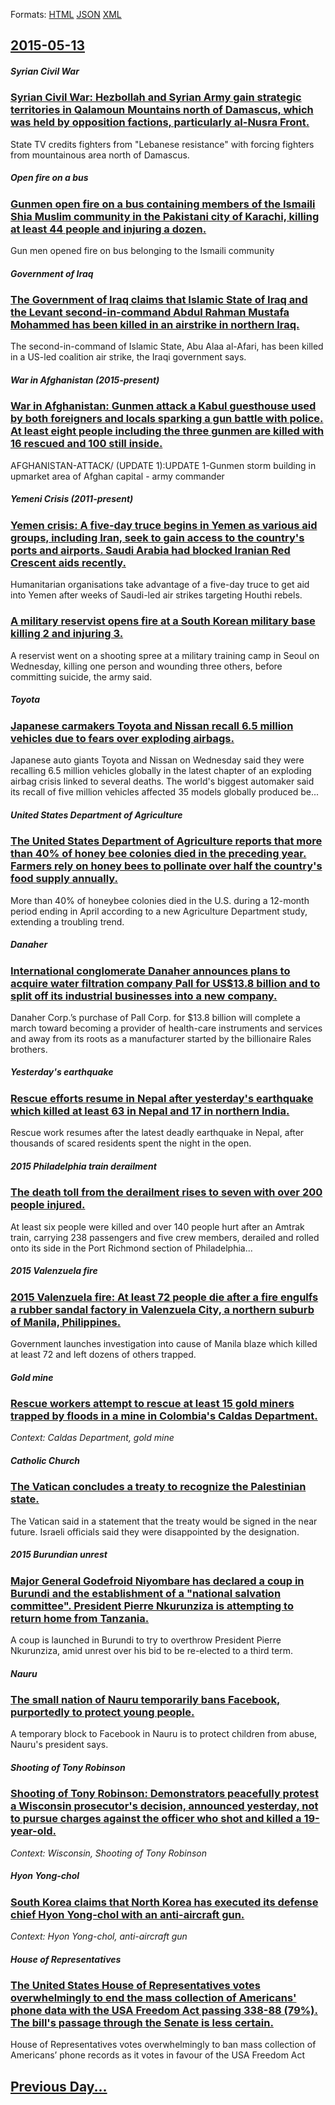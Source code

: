 
Formats: [HTML](2015/05/13/index.html)  [JSON](2015/05/13/index.json)  [XML](2015/05/13/index.xml)  

## [2015-05-13](/news/2015/05/13/index.md)

##### Syrian Civil War
### [Syrian Civil War: Hezbollah and Syrian Army gain strategic territories in Qalamoun Mountains north of Damascus, which was held by opposition factions, particularly al-Nusra Front. ](/news/2015/05/13/syrian-civil-war-hezbollah-and-syrian-army-gain-strategic-territories-in-qalamoun-mountains-north-of-damascus-which-was-held-by-opposition.md)
State TV credits fighters from &quot;Lebanese resistance&quot; with forcing fighters from mountainous area north of Damascus.

##### Open fire on a bus
### [Gunmen open fire on a bus containing members of the Ismaili Shia Muslim community in the Pakistani city of Karachi, killing at least 44 people and injuring a dozen. ](/news/2015/05/13/gunmen-open-fire-on-a-bus-containing-members-of-the-ismaili-shia-muslim-community-in-the-pakistani-city-of-karachi-killing-at-least-44-peop.md)
Gun men opened fire on bus belonging to the Ismaili community

##### Government of Iraq
### [The Government of Iraq claims that Islamic State of Iraq and the Levant second-in-command Abdul Rahman Mustafa Mohammed has been killed in an airstrike in northern Iraq. ](/news/2015/05/13/the-government-of-iraq-claims-that-islamic-state-of-iraq-and-the-levant-second-in-command-abdul-rahman-mustafa-mohammed-has-been-killed-in-a.md)
The second-in-command of Islamic State, Abu Alaa al-Afari, has been killed in a US-led coalition air strike, the Iraqi government says.

##### War in Afghanistan (2015-present)
### [War in Afghanistan: Gunmen attack a Kabul guesthouse used by both foreigners and locals sparking a gun battle with police. At least eight people including the three gunmen are killed with 16 rescued and 100 still inside. ](/news/2015/05/13/war-in-afghanistan-gunmen-attack-a-kabul-guesthouse-used-by-both-foreigners-and-locals-sparking-a-gun-battle-with-police-at-least-eight-pe.md)
AFGHANISTAN-ATTACK/ (UPDATE 1):UPDATE 1-Gunmen storm building in upmarket area of Afghan capital - army commander

##### Yemeni Crisis (2011-present)
### [Yemen crisis: A five-day truce begins in Yemen as various aid groups, including Iran, seek to gain access to the country's ports and airports. Saudi Arabia had blocked Iranian Red Crescent aids recently. ](/news/2015/05/13/yemen-crisis-a-five-day-truce-begins-in-yemen-as-various-aid-groups-including-iran-seek-to-gain-access-to-the-country-s-ports-and-airport.md)
Humanitarian organisations take advantage of a five-day truce to get aid into Yemen after weeks of Saudi-led air strikes targeting Houthi rebels.

##### 
### [A military reservist opens fire at a South Korean military base killing 2 and injuring 3. ](/news/2015/05/13/a-military-reservist-opens-fire-at-a-south-korean-military-base-killing-2-and-injuring-3.md)
 A reservist went on a shooting spree at a military training camp in Seoul on Wednesday, killing one person and wounding three others, before committing suicide, the army said.

##### Toyota
### [Japanese carmakers Toyota and Nissan recall 6.5 million vehicles due to fears over exploding airbags. ](/news/2015/05/13/japanese-carmakers-toyota-and-nissan-recall-6-5-million-vehicles-due-to-fears-over-exploding-airbags.md)
Japanese auto giants Toyota and Nissan on Wednesday said they were recalling 6.5 million vehicles globally in the latest chapter of an exploding airbag crisis linked to several deaths. The world&#x27;s biggest automaker said its recall of five million vehicles affected 35 models globally produced be...

##### United States Department of Agriculture
### [The United States Department of Agriculture reports that more than 40% of honey bee colonies died in the preceding year. Farmers rely on honey bees to pollinate over half the country's food supply annually. ](/news/2015/05/13/the-united-states-department-of-agriculture-reports-that-more-than-40-of-honey-bee-colonies-died-in-the-preceding-year-farmers-rely-on-hon.md)
More than 40% of honeybee colonies died in the U.S. during a 12-month period ending in April according to a new Agriculture Department study, extending a troubling trend.

##### Danaher
### [International conglomerate Danaher announces plans to acquire water filtration company Pall for US$13.8 billion and to split off its industrial businesses into a new company. ](/news/2015/05/13/international-conglomerate-danaher-announces-plans-to-acquire-water-filtration-company-pall-for-us-13-8-billion-and-to-split-off-its-industr.md)
Danaher Corp.’s purchase of Pall Corp. for $13.8 billion will complete a march toward becoming a provider of health-care instruments and services and away from its roots as a manufacturer started by the billionaire Rales brothers.

##### Yesterday's earthquake
### [Rescue efforts resume in Nepal after yesterday's earthquake which killed at least 63 in Nepal and 17 in northern India. ](/news/2015/05/13/rescue-efforts-resume-in-nepal-after-yesterday-s-earthquake-which-killed-at-least-63-in-nepal-and-17-in-northern-india.md)
Rescue work resumes after the latest deadly earthquake in Nepal, after thousands of scared residents spent the night in the open.

##### 2015 Philadelphia train derailment
### [The death toll from the derailment rises to seven with over 200 people injured. ](/news/2015/05/13/the-death-toll-from-the-derailment-rises-to-seven-with-over-200-people-injured.md)
At least six people were killed and over 140 people hurt after an Amtrak train, carrying 238 passengers and five crew members, derailed and rolled onto its side in the Port Richmond section of Philadelphia...

##### 2015 Valenzuela fire
### [2015 Valenzuela fire: At least 72 people die after a fire engulfs a rubber sandal factory in Valenzuela City, a northern suburb of Manila, Philippines. ](/news/2015/05/13/2015-valenzuela-fire-at-least-72-people-die-after-a-fire-engulfs-a-rubber-sandal-factory-in-valenzuela-city-a-northern-suburb-of-manila-p.md)
Government launches investigation into cause of Manila blaze which killed at least 72 and left dozens of others trapped.

##### Gold mine
### [Rescue workers attempt to rescue at least 15 gold miners trapped by floods in a mine in Colombia's Caldas Department. ](/news/2015/05/13/rescue-workers-attempt-to-rescue-at-least-15-gold-miners-trapped-by-floods-in-a-mine-in-colombia-s-caldas-department.md)
_Context: Caldas Department, gold mine_

##### Catholic Church
### [The Vatican concludes a treaty to recognize the Palestinian state. ](/news/2015/05/13/the-vatican-concludes-a-treaty-to-recognize-the-palestinian-state.md)
The Vatican said in a statement that the treaty would be signed in the near future. Israeli officials said they were disappointed by the designation.

##### 2015 Burundian unrest
### [Major General Godefroid Niyombare has declared a coup in Burundi and the establishment of a "national salvation committee". President Pierre Nkurunziza is attempting to return home from Tanzania. ](/news/2015/05/13/major-general-godefroid-niyombare-has-declared-a-coup-in-burundi-and-the-establishment-of-a-national-salvation-committee-president-pierre.md)
A coup is launched in Burundi to try to overthrow President Pierre Nkurunziza, amid unrest over his bid to be re-elected to a third term.

##### Nauru
### [The small nation of Nauru temporarily bans Facebook, purportedly to protect young people. ](/news/2015/05/13/the-small-nation-of-nauru-temporarily-bans-facebook-purportedly-to-protect-young-people.md)
A temporary block to Facebook in Nauru is to protect children from abuse, Nauru&#039;s president says.

##### Shooting of Tony Robinson
### [Shooting of Tony Robinson: Demonstrators peacefully protest a Wisconsin prosecutor's decision, announced yesterday, not to pursue charges against the officer who shot and killed a 19-year-old. ](/news/2015/05/13/shooting-of-tony-robinson-demonstrators-peacefully-protest-a-wisconsin-prosecutor-s-decision-announced-yesterday-not-to-pursue-charges-ag.md)
_Context: Wisconsin, Shooting of Tony Robinson_

##### Hyon Yong-chol
### [South Korea claims that North Korea has executed its defense chief Hyon Yong-chol with an anti-aircraft gun. ](/news/2015/05/13/south-korea-claims-that-north-korea-has-executed-its-defense-chief-hyon-yong-chol-with-an-anti-aircraft-gun.md)
_Context: Hyon Yong-chol, anti-aircraft gun_

##### House of Representatives
### [The United States House of Representatives votes overwhelmingly to end the mass collection of Americans' phone data with the USA Freedom Act passing 338-88 (79%). The bill's passage through the Senate is less certain. ](/news/2015/05/13/the-united-states-house-of-representatives-votes-overwhelmingly-to-end-the-mass-collection-of-americans-phone-data-with-the-usa-freedom-act.md)
House of Representatives votes overwhelmingly to ban mass collection of Americans’ phone records as it votes in favour of the USA Freedom Act

## [Previous Day...](/news/2015/05/12/index.md)

